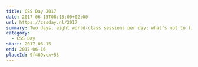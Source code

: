 ```yaml
---
title: CSS Day 2017
date: 2017-06-15T08:15:00+02:00
url: https://cssday.nl/2017
summary: Two days, eight world-class sessions per day; what’s not to like?
category:
  - CSS Day
start: 2017-06-15
end: 2017-06-16
placeId: 9f469vcx+53
---
```

